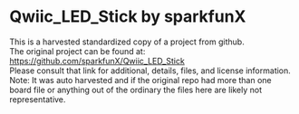 
# Qwiic_LED_Stick by sparkfunX  
This is a harvested standardized copy of a project from github.  
The original project can be found at:  
https://github.com/sparkfunX/Qwiic_LED_Stick  
Please consult that link for additional, details, files, and license information.  
Note: It was auto harvested and if the original repo had more than one board file or anything out of the ordinary the files here are likely not representative.  
    